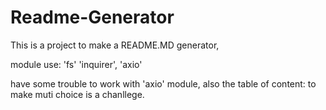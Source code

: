 # Readme-Generator

This is a project to make a README.MD generator,

module use: 'fs' 'inquirer', 'axio'

have some trouble to work with 'axio' module, also the table of content: to make muti choice is a chanllege.
